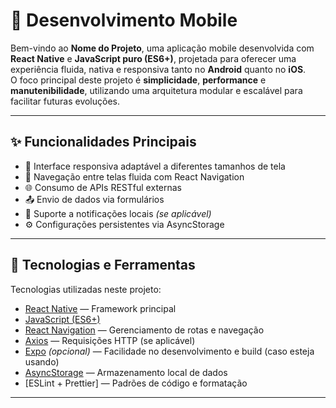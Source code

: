 # 📱 Desenvolvimento Mobile

Bem-vindo ao **Nome do Projeto**, uma aplicação mobile desenvolvida com **React Native** e **JavaScript puro (ES6+)**, projetada para oferecer uma experiência fluida, nativa e responsiva tanto no **Android** quanto no **iOS**.  
O foco principal deste projeto é **simplicidade**, **performance** e **manutenibilidade**, utilizando uma arquitetura modular e escalável para facilitar futuras evoluções.

---

## ✨ Funcionalidades Principais

- 📱 Interface responsiva adaptável a diferentes tamanhos de tela
- 🔄 Navegação entre telas fluida com React Navigation
- 🌐 Consumo de APIs RESTful externas
- 📤 Envio de dados via formulários
- 🔔 Suporte a notificações locais *(se aplicável)*
- ⚙️ Configurações persistentes via AsyncStorage

---

## 🚀 Tecnologias e Ferramentas

Tecnologias utilizadas neste projeto:

- [React Native](https://reactnative.dev/) — Framework principal
- [JavaScript (ES6+)](https://developer.mozilla.org/pt-BR/docs/Web/JavaScript)
- [React Navigation](https://reactnavigation.org/) — Gerenciamento de rotas e navegação
- [Axios](https://axios-http.com/) — Requisições HTTP (se aplicável)
- [Expo](https://expo.dev/) *(opcional)* — Facilidade no desenvolvimento e build (caso esteja usando)
- [AsyncStorage](https://react-native-async-storage.github.io/async-storage/) — Armazenamento local de dados
- [ESLint + Prettier] — Padrões de código e formatação

---

